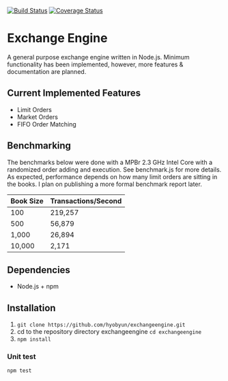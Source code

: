 [![Build Status](https://travis-ci.com/hyobyun/exchangeengine.svg?branch=master)](https://travis-ci.com/hyobyun/exchangeengine)
[![Coverage Status](https://coveralls.io/repos/github/hyobyun/exchangeengine/badge.svg?branch=master)](https://coveralls.io/github/hyobyun/exchangeengine?branch=master)

# Exchange Engine
A general purpose exchange engine written in Node.js. Minimum functionality has been implemented, however, more features & documentation are planned.

## Current Implemented Features
- Limit Orders
- Market Orders
- FIFO Order Matching

## Benchmarking
The benchmarks below were done with a MPBr 2.3 GHz Intel Core with a randomized order adding and execution. See benchmark.js for more details. As expected, performance depends on how many limit orders are sitting in the books. I plan on publishing a more formal benchmark report later.

| Book Size | Transactions/Second |
|-----------|---------------------|
| 100       | 219,257             |
| 500       | 56,879              |
| 1,000     | 26,894              |
| 10,000    | 2,171               |


## Dependencies
* Node.js + npm

## Installation
1. `git clone https://github.com/hyobyun/exchangeengine.git`
2. cd to the repository directory exchangeengine `cd exchangeengine`
3. `npm install`



### Unit test
`npm test`
